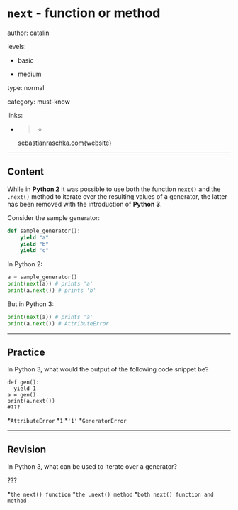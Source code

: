 # `next` - function or method
author: catalin

levels:

  - basic

  - medium

type: normal

category: must-know

links:

  - >-
    [sebastianraschka.com](http://sebastianraschka.com/Articles/2014_python_2_3_key_diff.html#The-next-function-and-next-method){website}

---
## Content

While in **Python 2** it was possible to use both the function `next()` and the `.next()` method to iterate over the resulting values of a generator, the latter has been removed with the introduction of **Python 3**.

Consider the sample generator:
```python
def sample_generator():
    yield "a"
    yield "b"
    yield "c"
```
In Python 2:
```python
a = sample_generator()
print(next(a)) # prints 'a'
print(a.next()) # prints 'b'

```

But in Python 3:
```python
print(next(a)) # prints 'a'
print(a.next()) # AttributeError
```

---
## Practice

In Python 3, what would the output of the following code snippet be?
```
def gen():
  yield 1
a = gen()
print(a.next())
#???
```
*`AttributeError` 
*`1` 
*`'1'` 
*`GeneratorError`

---
## Revision

In Python 3, what can be used to iterate over a generator?

???

*`the next() function` 
*`the .next() method` 
*`both next() function and method`
